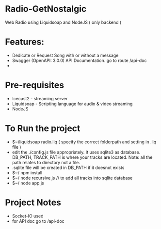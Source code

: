 # Radio-GetNostalgic
Web Radio using Liquidsoap and NodeJS ( only backend )
# Features:
- Dedicate or Request Song with or without a message
- Swagger (OpenAPI: 3.0.0) API Documentation. go to route /api-doc
-

# Pre-requisites 
- Icecast2 - streaming server
- Liquidsoap - Scripting language for audio & video streaming
- NodeJS

# To Run the project
- $~/liquidsoap radio.liq ( specify the correct folderpath and setting in .liq file )
- edit the ./config.js file appropriately. It uses sqlite3 as database. DB_PATH, TRACK_PATH is where your tracks are located. Note: all the path relates to directory not a file. 
- .sqlite file will be created in DB_PATH if it doesnot exists
- $~/ npm install 
- $~/ node recursive.js // to add all tracks into sqlite database
- $~/ node app.js


# Project Notes
- Socket-IO used
- for API doc go to /api-doc
